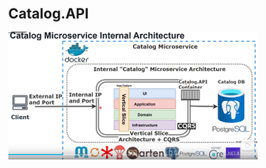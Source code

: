# Catalog.API

![alt text](../../../images/dotnet/EShopMicroservices/CatalogMicroserviceInternalArchitceture.png)